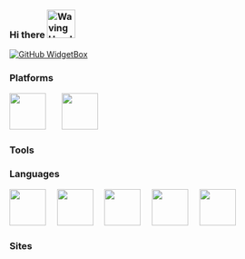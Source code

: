 ### Hi there <img src="https://raw.githubusercontent.com/Tarikul-Islam-Anik/Animated-Fluent-Emojis/master/Emojis/Hand%20gestures/Waving%20Hand.png" alt="Waving Hand" width="50" height="50" />
[![GitHub WidgetBox](https://github-widgetbox.vercel.app/api/profile?username=mkeco&data=followers,repositories,stars,commits)](https://github.com/Jurredr/github-widgetbox)

### Platforms
<img height="64" width="64" src="https://cdn.simpleicons.org/apple" />&nbsp;&nbsp;&nbsp;&nbsp;&nbsp;&nbsp;&nbsp;<img height="64" width="64" src="https://cdn.simpleicons.org/fedora" />
### Tools


### Languages
<img height="64" width="64" src="https://cdn.simpleicons.org/go" />&nbsp;&nbsp;&nbsp;&nbsp;&nbsp;<img height="64" width="64" src="https://cdn.simpleicons.org/rust" />&nbsp;&nbsp;&nbsp;&nbsp;&nbsp;<img height="64" width="64" src="https://cdn.simpleicons.org/typescript" />&nbsp;&nbsp;&nbsp;&nbsp;&nbsp;<img height="64" width="64" src="https://cdn.simpleicons.org/python" />&nbsp;&nbsp;&nbsp;&nbsp;&nbsp;<img height="64" width="64" src="https://cdn.simpleicons.org/swift" />



### Sites


<!--
**mkeco/mkeco** is a ✨ _special_ ✨ repository because its `README.md` (this file) appears on your GitHub profile.

Here are some ideas to get you started:

- 🔭 I’m currently working on ...
- 🌱 I’m currently learning ...
- 👯 I’m looking to collaborate on ...
- 🤔 I’m looking for help with ...
- 💬 Ask me about ...
- 📫 How to reach me: ...
- 😄 Pronouns: ...
- ⚡ Fun fact: ...
-->
